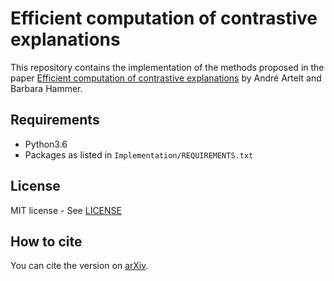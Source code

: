 # Efficient computation of contrastive explanations

This repository contains the implementation of the methods proposed in the paper [Efficient computation of contrastive explanations](paper.pdf) by André Artelt and Barbara Hammer.

## Requirements

- Python3.6
- Packages as listed in `Implementation/REQUIREMENTS.txt`

## License

MIT license - See [LICENSE](LICENSE)

## How to cite

You can cite the version on [arXiv](http://arxiv.org/abs/2010.02647).
